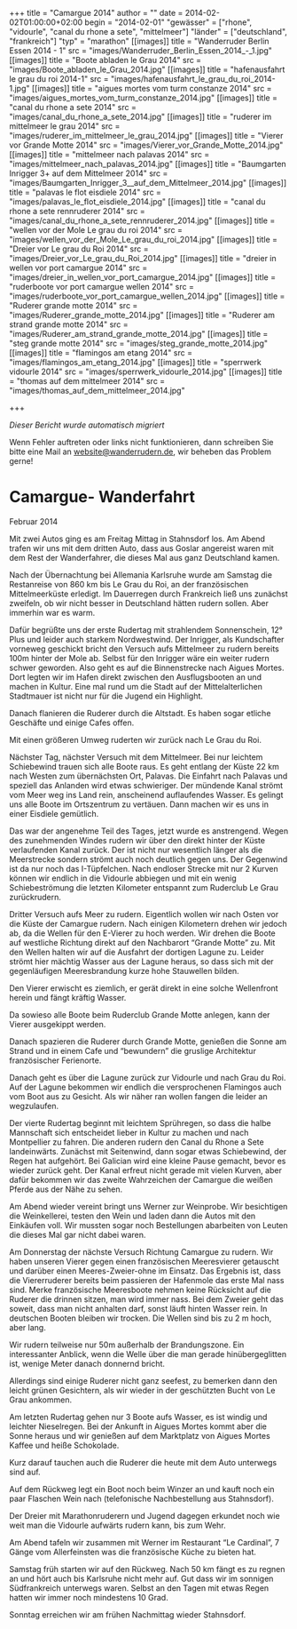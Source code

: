 +++
title = "Camargue 2014"
author = ""
date = 2014-02-02T01:00:00+02:00
begin = "2014-02-01"
"gewässer" = ["rhone", "vidourle", "canal du rhone a sete", "mittelmeer"]
"länder" = ["deutschland", "frankreich"]
"typ" = "marathon"
[[images]]
title = "Wanderruder Berlin Essen 2014 - 1"
src = "images/Wanderruder_Berlin_Essen_2014_-_1.jpg"
[[images]]
title = "Boote abladen le Grau 2014"
src = "images/Boote_abladen_le_Grau_2014.jpg"
[[images]]
title = "hafenausfahrt le grau du roi 2014-1"
src = "images/hafenausfahrt_le_grau_du_roi_2014-1.jpg"
[[images]]
title = "aigues mortes vom turm constanze 2014"
src = "images/aigues_mortes_vom_turm_constanze_2014.jpg"
[[images]]
title = "canal du rhone a sete 2014"
src = "images/canal_du_rhone_a_sete_2014.jpg"
[[images]]
title = "ruderer im mittelmeer le grau 2014"
src = "images/ruderer_im_mittelmeer_le_grau_2014.jpg"
[[images]]
title = "Vierer vor Grande Motte 2014"
src = "images/Vierer_vor_Grande_Motte_2014.jpg"
[[images]]
title = "mittelmeer nach palavas 2014"
src = "images/mittelmeer_nach_palavas_2014.jpg"
[[images]]
title = "Baumgarten Inrigger 3+ auf dem Mittelmeer 2014"
src = "images/Baumgarten_Inrigger_3__auf_dem_Mittelmeer_2014.jpg"
[[images]]
title = "palavas le flot eisdiele 2014"
src = "images/palavas_le_flot_eisdiele_2014.jpg"
[[images]]
title = "canal du rhone a sete rennruderer 2014"
src = "images/canal_du_rhone_a_sete_rennruderer_2014.jpg"
[[images]]
title = "wellen vor der Mole Le grau du roi 2014"
src = "images/wellen_vor_der_Mole_Le_grau_du_roi_2014.jpg"
[[images]]
title = "Dreier vor Le grau du Roi 2014"
src = "images/Dreier_vor_Le_grau_du_Roi_2014.jpg"
[[images]]
title = "dreier in wellen vor port camargue 2014"
src = "images/dreier_in_wellen_vor_port_camargue_2014.jpg"
[[images]]
title = "ruderboote vor port camargue wellen 2014"
src = "images/ruderboote_vor_port_camargue_wellen_2014.jpg"
[[images]]
title = "Ruderer grande motte 2014"
src = "images/Ruderer_grande_motte_2014.jpg"
[[images]]
title = "Ruderer am strand grande motte 2014"
src = "images/Ruderer_am_strand_grande_motte_2014.jpg"
[[images]]
title = "steg grande motte 2014"
src = "images/steg_grande_motte_2014.jpg"
[[images]]
title = "flamingos am etang 2014"
src = "images/flamingos_am_etang_2014.jpg"
[[images]]
title = "sperrwerk vidourle 2014"
src = "images/sperrwerk_vidourle_2014.jpg"
[[images]]
title = "thomas auf dem mittelmeer 2014"
src = "images/thomas_auf_dem_mittelmeer_2014.jpg"

+++


*Dieser Bericht wurde automatisch migriert*

Wenn Fehler auftreten oder links nicht funktionieren, dann schreiben Sie bitte eine Mail an website@wanderrudern.de, wir beheben das Problem gerne!



# Camargue- Wanderfahrt


Februar 2014

Mit zwei Autos ging es am Freitag Mittag in Stahnsdorf los. Am Abend trafen wir uns mit dem dritten Auto, dass aus Goslar angereist waren mit dem Rest der Wanderfahrer, die dieses Mal aus ganz Deutschland kamen.

Nach der Übernachtung bei Allemania Karlsruhe wurde am Samstag die Restanreise von 860 km bis Le Grau du Roi, an der französischen Mittelmeerküste erledigt. Im Dauerregen durch Frankreich ließ uns zunächst zweifeln, ob wir nicht besser in Deutschland hätten rudern sollen. Aber immerhin war es warm.

Dafür begrüßte uns der erste Rudertag mit strahlendem Sonnenschein, 12° Plus und leider auch starkem Nordwestwind. Der Inrigger, als Kundschafter vorneweg geschickt bricht den Versuch aufs Mittelmeer zu rudern bereits 100m hinter der Mole ab. Selbst für den Inrigger wäre ein weiter rudern schwer geworden. Also geht es auf die Binnenstrecke nach Aigues Mortes. Dort legten wir im Hafen direkt zwischen den Ausflugsbooten an und machen in Kultur. Eine mal rund um die Stadt auf der Mittelalterlichen Stadtmauer ist nicht nur für die Jugend ein Highlight.

Danach flanieren die Ruderer durch die Altstadt. Es haben sogar etliche Geschäfte und einige Cafes offen.

Mit einen größeren Umweg ruderten wir zurück nach Le Grau du Roi.

Nächster Tag, nächster Versuch mit dem Mittelmeer. Bei nur leichtem Schiebewind trauen sich alle Boote raus. Es geht entlang der Küste 22 km nach Westen zum übernächsten Ort, Palavas. Die Einfahrt nach Palavas und speziell das Anlanden wird etwas schwieriger. Der mündende Kanal strömt vom Meer weg ins Land rein, anscheinend auflaufendes Wasser. Es gelingt uns alle Boote im Ortszentrum zu vertäuen. Dann machen wir es uns in einer Eisdiele gemütlich.

Das war der angenehme Teil des Tages, jetzt wurde es anstrengend. Wegen des zunehmenden Windes rudern wir über den direkt hinter der Küste verlaufenden Kanal zurück. Der ist nicht nur wesentlich länger als die Meerstrecke sondern strömt auch noch deutlich gegen uns. Der Gegenwind ist da nur noch das I-Tüpfelchen. Nach endloser Strecke mit nur 2 Kurven können wir endlich in die Vidourle abbiegen und mit ein wenig Schiebeströmung die letzten Kilometer entspannt zum Ruderclub Le Grau zurückrudern.

Dritter Versuch aufs Meer zu rudern. Eigentlich wollen wir nach Osten vor die Küste der Camargue rudern. Nach einigen Kilometern drehen wir jedoch ab, da die Wellen für den E-Vierer zu hoch werden. Wir drehen die Boote auf westliche Richtung direkt auf den Nachbarort “Grande Motte” zu. Mit den Wellen halten wir auf die Ausfahrt der dortigen Lagune zu. Leider strömt hier mächtig Wasser aus der Lagune heraus, so dass sich mit der gegenläufigen Meeresbrandung kurze hohe Stauwellen bilden.

Den Vierer erwischt es ziemlich, er gerät direkt in eine solche Wellenfront herein und fängt kräftig Wasser.

Da sowieso alle Boote beim Ruderclub Grande Motte anlegen, kann der Vierer ausgekippt werden.

Danach spazieren die Ruderer durch Grande Motte, genießen die Sonne am Strand und in einem Cafe und “bewundern” die gruslige Architektur französischer Ferienorte.

Danach geht es über die Lagune zurück zur Vidourle und nach Grau du Roi. Auf der Lagune bekommen wir endlich die versprochenen Flamingos auch vom Boot aus zu Gesicht. Als wir näher ran wollen fangen die leider an wegzulaufen.

Der vierte Rudertag beginnt mit leichtem Sprühregen, so dass die halbe Mannschaft sich entscheidet lieber in Kultur zu machen und nach Montpellier zu fahren. Die anderen rudern den Canal du Rhone a Sete landeinwärts. Zunächst mit Seitenwind, dann sogar etwas Schiebewind, der Regen hat aufgehört. Bei Galician wird eine kleine Pause gemacht, bevor es wieder zurück geht. Der Kanal erfreut nicht gerade mit vielen Kurven, aber dafür bekommen wir das zweite Wahrzeichen der Camargue die weißen Pferde aus der Nähe zu sehen.

Am Abend wieder vereint bringt uns Werner zur Weinprobe. Wir besichtigen die Weinkellerei, testen den Wein und laden dann die Autos mit den Einkäufen voll. Wir mussten sogar noch Bestellungen abarbeiten von Leuten die dieses Mal gar nicht dabei waren.

Am Donnerstag der nächste Versuch Richtung Camargue zu rudern. Wir haben unseren Vierer gegen einen französischen Meeresvierer getauscht und darüber einen Meeres-Zweier-ohne im Einsatz. Das Ergebnis ist, dass die Viererruderer bereits beim passieren der Hafenmole das erste Mal nass sind. Merke französische Meeresboote nehmen keine Rücksicht auf die Ruderer die drinnen sitzen, man wird immer nass. Bei dem Zweier geht das soweit, dass man nicht anhalten darf, sonst läuft hinten Wasser rein. In deutschen Booten bleiben wir trocken. Die Wellen sind bis zu 2 m hoch, aber lang.

Wir rudern teilweise nur 50m außerhalb der Brandungszone. Ein interessanter Anblick, wenn die Welle über die man gerade hinübergeglitten ist, wenige Meter danach donnernd bricht.

Allerdings sind einige Ruderer nicht ganz seefest, zu bemerken dann den leicht grünen Gesichtern, als wir wieder in der geschützten Bucht von Le Grau ankommen.

Am letzten Rudertag gehen nur 3 Boote aufs Wasser, es ist windig und leichter Nieselregen. Bei der Ankunft in Aigues Mortes kommt aber die Sonne heraus und wir genießen auf dem Marktplatz von Aigues Mortes Kaffee und heiße Schokolade.

Kurz darauf tauchen auch die Ruderer die heute mit dem Auto unterwegs sind auf.

Auf dem Rückweg legt ein Boot noch beim Winzer an und kauft noch ein paar Flaschen Wein nach (telefonische Nachbestellung aus Stahnsdorf).

Der Dreier mit Marathonruderern und Jugend dagegen erkundet noch wie weit man die Vidourle aufwärts rudern kann, bis zum Wehr.

Am Abend tafeln wir zusammen mit Werner im Restaurant “Le Cardinal”, 7 Gänge vom Allerfeinsten was die französische Küche zu bieten hat.

Samstag früh starten wir auf den Rückweg. Nach 50 km fängt es zu regnen an und hört auch bis Karlsruhe nicht mehr auf. Gut dass wir im sonnigen Südfrankreich unterwegs waren. Selbst an den Tagen mit etwas Regen hatten wir immer noch mindestens 10 Grad.

Sonntag erreichen wir am frühen Nachmittag wieder Stahnsdorf.